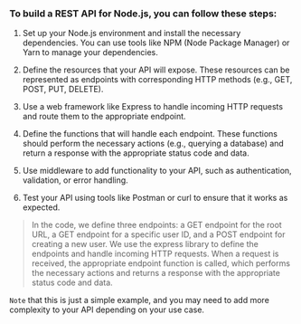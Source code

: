 ### To build a REST API for Node.js, you can follow these steps:

1. Set up your Node.js environment and install the necessary dependencies. You can use tools like NPM (Node Package Manager) or Yarn to manage your dependencies.

1. Define the resources that your API will expose. These resources can be represented as endpoints with corresponding HTTP methods (e.g., GET, POST, PUT, DELETE).

1. Use a web framework like Express to handle incoming HTTP requests and route them to the appropriate endpoint.

1. Define the functions that will handle each endpoint. These functions should perform the necessary actions (e.g., querying a database) and return a response with the appropriate status code and data.

1. Use middleware to add functionality to your API, such as authentication, validation, or error handling.

1. Test your API using tools like Postman or curl to ensure that it works as expected.

> In the code, we define three endpoints: a GET endpoint for the root URL, a GET endpoint for a specific user ID, and a POST endpoint for creating a new user. We use the express library to define the endpoints and handle incoming HTTP requests. When a request is received, the appropriate endpoint function is called, which performs the necessary actions and returns a response with the appropriate status code and data.

`Note` that this is just a simple example, and you may need to add more complexity to your API depending on your use case.
